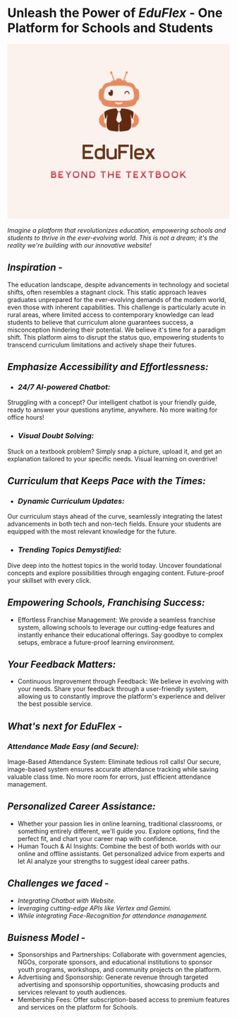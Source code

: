 # Unleash the Power of *EduFlex* - One Platform for Schools and Students 
![EduFlex_LOGO](CodeCrew,jpg.jpeg)

*Imagine a platform that revolutionizes education, empowering schools and students to thrive in the ever-evolving world. This is not a dream; it's the reality we're building with our innovative website!*

## *Inspiration* -
The education landscape, despite advancements in technology and societal shifts, often resembles a stagnant clock. This static approach leaves graduates unprepared for the ever-evolving demands of the modern world, even those with inherent capabilities. This challenge is particularly acute in rural areas, where limited access to contemporary knowledge can lead students to believe that curriculum alone guarantees success, a misconception hindering their potential. We believe it's time for a paradigm shift.  This platform aims to disrupt the status quo, empowering students to transcend curriculum limitations and actively shape their futures.


##  *Emphasize Accessibility and Effortlessness:*
- ### *24/7 AI-powered Chatbot:*
 Struggling with a concept? Our intelligent chatbot is your friendly guide, ready to answer your questions anytime, anywhere. No more waiting for office hours!

- ### *Visual Doubt Solving:*
 Stuck on a textbook problem? Simply snap a picture, upload it, and get an explanation tailored to your specific needs. Visual learning on overdrive!


##  *Curriculum that Keeps Pace with the Times:*

- ### *Dynamic Curriculum Updates:*
 Our curriculum stays ahead of the curve, seamlessly integrating the latest advancements in both tech and non-tech fields. Ensure your students are equipped with the most relevant knowledge for the future.

- ### *Trending Topics Demystified:*
 Dive deep into the hottest topics in the world today. Uncover foundational concepts and explore possibilities through engaging content. Future-proof your skillset with every click.

## *Empowering Schools, Franchising Success:*

- Effortless Franchise Management: We provide a seamless franchise system, allowing schools to leverage our cutting-edge features and instantly enhance their educational offerings. Say goodbye to complex setups, embrace a future-proof learning environment.

## *Your Feedback Matters:*
- Continuous Improvement through Feedback: We believe in evolving with your needs. Share your feedback through a user-friendly system, allowing us to constantly improve the platform's experience and deliver the best possible service.


## *What's next for EduFlex -*
### *Attendance Made Easy (and Secure):*

  Image-Based Attendance System: Eliminate tedious roll calls! Our secure, image-based system ensures accurate attendance tracking while saving valuable class time. 
No more room for errors, just efficient attendance management.


## *Personalized Career Assistance:* 
 - Whether your passion lies in online learning, traditional classrooms, or something entirely different, we'll guide you. Explore options, find the perfect fit, and chart your career map with confidence.
- Human Touch & AI Insights: Combine the best of both worlds with our online and offline assistants. Get personalized advice from experts and let AI analyze your strengths to suggest ideal career paths.

## *Challenges we faced* -
- *Integrating Chatbot with Website.*
- *leveraging cutting-edge APIs like Vertex and Gemini.*
- *While integrating Face-Recognition for attendance management.*



## *Buisness Model* - 

- Sponsorships and Partnerships: Collaborate with government agencies, NGOs, corporate sponsors, and educational institutions to sponsor youth programs, workshops, and community projects on the platform.
- Advertising and Sponsorship: Generate revenue through targeted advertising and sponsorship opportunities, showcasing products and services relevant to youth audiences.
- Membership Fees: Offer subscription-based access to premium features and services on the platform for Schools.